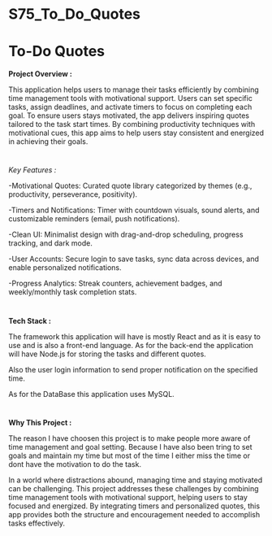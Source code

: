 # S75_To_Do_Quotes

# To-Do Quotes

**Project Overview :**

This application helps users to manage their tasks efficiently by combining time management tools with motivational support. Users can set specific tasks, assign deadlines, and activate timers to focus on completing each goal. To ensure users stays motivated, the app delivers inspiring quotes tailored to the task start times. By combining productivity techniques with motivational cues, this app aims to help users stay consistent and energized in achieving their goals.

#

*Key Features :*

-Motivational Quotes: Curated quote library categorized by themes (e.g., productivity, perseverance, positivity).

-Timers and Notifications: Timer with countdown visuals, sound alerts, and customizable reminders (email, push notifications).

-Clean UI: Minimalist design with drag-and-drop scheduling, progress tracking, and dark mode.

-User Accounts: Secure login to save tasks, sync data across devices, and enable personalized notifications.

-Progress Analytics: Streak counters, achievement badges, and weekly/monthly task completion stats.

#

**Tech Stack :**

The framework this application will have is mostly React and as it is easy to use and is also a front-end language. As for the back-end the application will have Node.js for storing the tasks and different quotes.

Also the user login information to send proper notification on the specified time.

As for the DataBase this application uses MySQL.

#

**Why This Project :**

The reason I have choosen this project is to make people more aware of time management and goal setting. Because I have also been tring to set goals and maintain my time but most of the time I either miss the time or dont have the motivation to do the task.

In a world where distractions abound, managing time and staying motivated can be challenging. This project addresses these challenges by combining time management tools with motivational support, helping users to stay focused and energized. By integrating timers and personalized quotes, this app provides both the structure and encouragement needed to accomplish tasks effectively.
